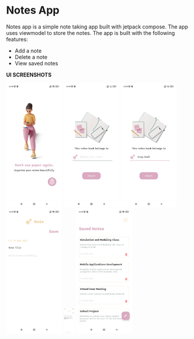 # Notes App
Notes app is a simple note taking app built with jetpack compose. The app uses viewmodel to store the notes. The app is built with the following features:

- Add a note
- Delete a note
- View saved notes

**UI SCREENSHOTS**

<img src="images/image1.jpg" alt="Image 1" width="30%"/>
<img src="images/image2.jpg" alt="Image 2" width="30%"/>
<img src="images/image3.jpg" alt="Image 3" width="30%"/>
<img src="images/image4.jpg" alt="Image 4" width="30%"/>
<img src="images/image5.jpg" alt="Image 5" width="30"/>
<img src="images/image6.jpg" alt="Image 6" width="30%"/>